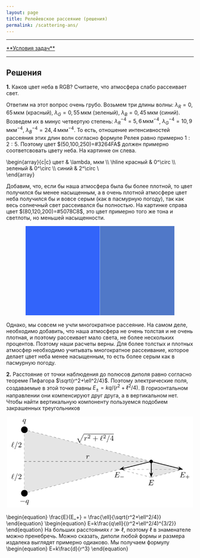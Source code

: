 ```yaml
---
layout: page
title: Релейевское рассеяние (решения)
permalink: /scattering-ans/
---
```


<hr> 
<a href="/reflection">**Условия задач**</a>
<hr> 


## Решения

**1.** Каков цвет неба в RGB? Считаете, что атмосфера слабо рассеивает свет.

Ответим на этот вопрос очень грубо. Возьмем три длины волны: $\lambda_R=0{,}65\,\text{мкм}$ (красный), $\lambda_G=0{,}55\,\text{мкм}$ (зеленый), $\lambda_B=0{,}45\,\text{мкм}$ (синий). Возведем их в минус четвертую степень: $\lambda_R^{-4}=5{,}6\,\text{мкм}^{-4}$,  $\lambda_G^{-4}=10{,}9\,\text{мкм}^{-4}$, $\lambda_B^{-4}=24{,}4\,\text{мкм}^{-4}$. То есть, отношение интенсивностей рассеяния этих длин волн согласно формуле Релея равно примерно $1:2:5$. Поэтому цвет $(50,100,250)=#3264FA$ должен примерно соответсвовать цвету неба. На картинке он слева.

\begin{array}{c|c}
	цвет & \lambda, мкм \\\ 
	\hline
	красный & 0^\circ \\\ 
	зеленый & 0^\circ \\\ 
	синий & 2^\circ \\\
\end{array} 

Добавим, что, если бы наша атмосфера была бы более плотной, то цвет получился бы менее насыщенным, а в очень плотной атмосфере цвет неба получился бы и вовсе серым (как в пасмурную погоду), так как весь солнечный свет рассеивался бы полностью. На картинке справа цвет $(80,120,200)=#5078C8$, это цвет примерно того же тона и светлоты, но меньшей насыщенности.

<center><img src="/images/scattering-ans-1.png" width="400"/></center>




Однако, мы совсем не учли многократное рассеяние.
На самом деле, необходимо добавить, что наша атмосфера не очень толстая и не очень плотная, и поэтому рассеивает мало света, не более нескольких процентов. Поэтому наши расчеты верны. Для более толстых и плотных атмосфер необходимо учитывать многократное рассеивание, которое делает цвет неба менее насыщенным, то есть более серым как в пасмурную погоду.

**2.** Расстояние от точки наблюдения до полюсов диполя равно согласно теореме Пифагора $\sqrt{r^2+\ell^2/4}$. Поэтому электрические поля, создаваемые в этой точке равны $E_{\pm}=kq/(r^2+\ell^2/4)$. В горизонтальном направлении они компенсируют друг друга, а в вертикальном нет. Чтобы найти вертикальную компоненту пользуемся подобием закрашенных треугольников

<center><img src="/images/scattering-ans-2.png" width="500"/></center>

\begin{equation} \frac{E}{E_+} = \frac{\ell}{\sqrt{r^2+\ell^2/4}} \end{equation}
\begin{equation} E=k\frac{q\ell}{(r^2+\ell^2/4)^{3/2}} \end{equation}
На больших расстояниях $r\gg\ell$, поэтому $\ell$ в знаменателе можно пренебречь. Можно сказать, диполи любой формы и размера издалека выглядят примерно одиаково. Мы получаем формулу
\begin{equation} E=k\frac{d}{r^3} \end{equation}

